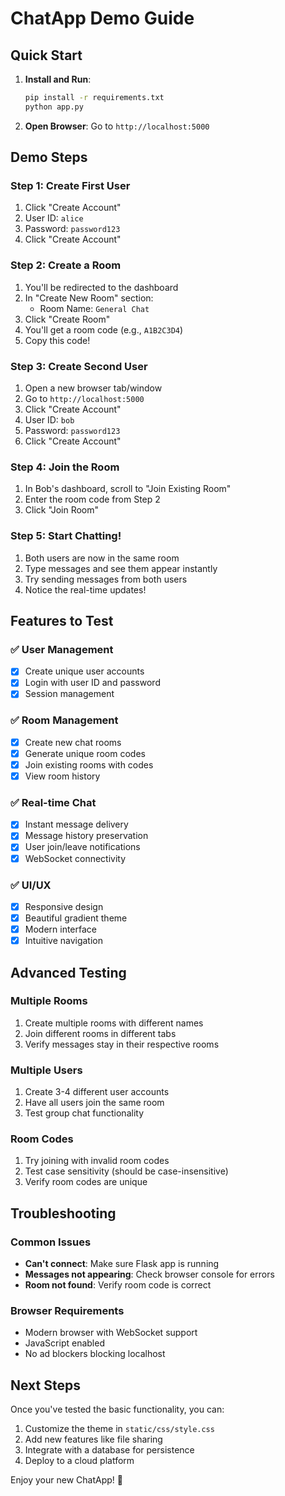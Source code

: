 # ChatApp Demo Guide

## Quick Start

1. **Install and Run**:
   ```bash
   pip install -r requirements.txt
   python app.py
   ```

2. **Open Browser**: Go to `http://localhost:5000`

## Demo Steps

### Step 1: Create First User
1. Click "Create Account"
2. User ID: `alice`
3. Password: `password123`
4. Click "Create Account"

### Step 2: Create a Room
1. You'll be redirected to the dashboard
2. In "Create New Room" section:
   - Room Name: `General Chat`
3. Click "Create Room"
4. You'll get a room code (e.g., `A1B2C3D4`)
5. Copy this code!

### Step 3: Create Second User
1. Open a new browser tab/window
2. Go to `http://localhost:5000`
3. Click "Create Account"
4. User ID: `bob`
5. Password: `password123`
6. Click "Create Account"

### Step 4: Join the Room
1. In Bob's dashboard, scroll to "Join Existing Room"
2. Enter the room code from Step 2
3. Click "Join Room"

### Step 5: Start Chatting!
1. Both users are now in the same room
2. Type messages and see them appear instantly
3. Try sending messages from both users
4. Notice the real-time updates!

## Features to Test

### ✅ User Management
- [x] Create unique user accounts
- [x] Login with user ID and password
- [x] Session management

### ✅ Room Management
- [x] Create new chat rooms
- [x] Generate unique room codes
- [x] Join existing rooms with codes
- [x] View room history

### ✅ Real-time Chat
- [x] Instant message delivery
- [x] Message history preservation
- [x] User join/leave notifications
- [x] WebSocket connectivity

### ✅ UI/UX
- [x] Responsive design
- [x] Beautiful gradient theme
- [x] Modern interface
- [x] Intuitive navigation

## Advanced Testing

### Multiple Rooms
1. Create multiple rooms with different names
2. Join different rooms in different tabs
3. Verify messages stay in their respective rooms

### Multiple Users
1. Create 3-4 different user accounts
2. Have all users join the same room
3. Test group chat functionality

### Room Codes
1. Try joining with invalid room codes
2. Test case sensitivity (should be case-insensitive)
3. Verify room codes are unique

## Troubleshooting

### Common Issues
- **Can't connect**: Make sure Flask app is running
- **Messages not appearing**: Check browser console for errors
- **Room not found**: Verify room code is correct

### Browser Requirements
- Modern browser with WebSocket support
- JavaScript enabled
- No ad blockers blocking localhost

## Next Steps

Once you've tested the basic functionality, you can:
1. Customize the theme in `static/css/style.css`
2. Add new features like file sharing
3. Integrate with a database for persistence
4. Deploy to a cloud platform

Enjoy your new ChatApp! 🎉
